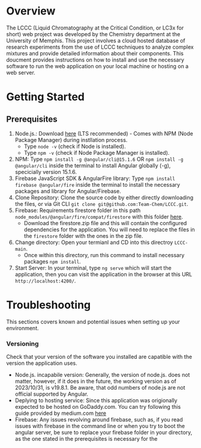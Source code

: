 # Overview
The LCCC (Liquid Chromatography at the Critical Condition, or LC3x for short) web project was developed by the Chemistry department at the University of Memphis. This project involves a cloud hosted database of research experiments from the use of LCCC techniques to analyze complex mixtures and provide detailed information about their components. This doucment provides instructions on how to install and use the necessary software to run the web application on your local machine or hosting on a web server.

# Getting Started

## Prerequisites
1. Node.js.: Download [here](https://nodejs.org/en/download) (LTS recommended) - Comes with NPM (Node Package Manager) during instllation process.
   * Type `node -v` (check if Node is installed).
   * Type `npm -v` (check if Node Package Manager is installed).
3. NPM: Type ```npm install -g @angular/cli@15.1.6``` OR ```npm install -g @angular/cli``` inside the terminal to install Angular globally (-g), specicially version 15.1.6.
4. Firebase JavaScript SDK & AngularFire library: Type ```npm install firebase @angular/fire``` inside the terminal to install the necessary packages and library for Angular/Firebase.
5. Clone Repository: Clone the source code by either directly downloading the files, or via Git CLI ```git clone git@github.com:Team-Chem/LCCC.git```.
6. Firebase: Requirements firestore folder in this path `node_modules/@angular/fire/compat/firestore` with this folder [here](https://github.com/Team-Chem/LCCC/tree/main/Firestore%20Dependencies%20Download).
   * Download the firestore.zip file and this will contain the configured dependencies for the application. You will need to replace the files in the `firestore` folder with the ones in the zip file.
8. Change directory: Open your termianl and CD into this directroy `LCCC-main`.
   * Once within this directory, run this command to install necessary packages `npm install`.
11. Start Server: In your terminal, type ```ng serve``` which will start the application, then you can visit the application in the browser at this URL `http://localhost:4200/`.

# Troubleshooting
This sections covers known and potential issues when setting up your environment.

### Versioning
Check that your version of the software you installed are capatible with the version the application uses. 
* Node.js. incapabile version: Generally, the version of node.js. does not matter, however, if it does in the future, the working version as of 2023/10/31, is v19.8.1. Be aware, that odd numbers of node.js are not official supported by Angular.
* Deplying to hosting service: Since this application was origionally expected to be hosted on GoDaddy.com. You can try following this guide provided by medium.com [here](https://medium.com/@uk1992.me/web-application-deployment-angular-flask-godaddy-f43286f3c8fa)
* Firebase: Any issues revolving around firebase, such as, if you read issues with firebase in the command line or when you try to boot the angular server, be sure to replace your firebase folder in your directory, as the one stated in the prerequisites is necessary for the 
